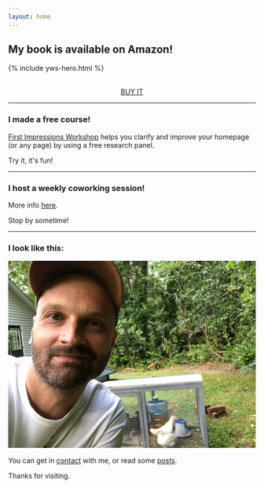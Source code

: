 ```yaml
---
layout: home
---
```


## My book is available on Amazon!

{% include yws-hero.html %}

<br />

<center><a class="btn primary-cta" href="https://www.amazon.com/dp/B0BVSXB5W7">BUY IT</a></center>

---

### I made a free course!

[First Impressions Workshop](https://shop.briandavidhall.com/l/first-impressions-workshop) helps you clarify and improve your homepage (or any page) by using a free research panel.

Try it, it's fun!

---

### I host a weekly coworking session!

More info [here](/social-pomodoros).

Stop by sometime!

---

### I look like this:

[![](/images/me-with-chickens.png)](/images/me-with-chickens.png)

You can get in [contact](/contact) with me, or read some [posts](/blog).

Thanks for visiting.
